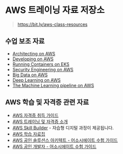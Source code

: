 # AWS 트레이닝 자료 저장소

> https://bit.ly/aws-class-resources

## 수업 보조 자료

- [Architecting on AWS](Architecting_on_AWS/)
- [Developing on AWS](Developing_on_AWS/)
- [Running Containers on EKS](Running_Containers_on_EKS/)
- [Security Engineering on AWS](http://bit.ly/secontents)
- [Big Data on AWS](http://bit.ly/bdonaws)
- [Deep Learning on AWS](http://bit.ly/dlonaws)
- [The Machine Learning pipeline on AWS](http://bit.ly/ml-pipeline)

## AWS 학습 및 자격증 관련 자료

- [AWS 자격증 취득 가이드](https://bit.ly/AWS자격증취득가이드)
- [AWS 트레이닝 및 자격증 소개](http://bit.ly/aws-tnc-intro)
- [AWS Skill Builder](AWS_Skill_Builder/) - 자습형 디지털 과정이 제공됩니다.
- [AWS 학습 자료집](http://bit.ly/aws-study-resource)
- [AWS 공인 솔루션스 아키텍트 - 어소시에이트 수험 가이드](http://bit.ly/sacertguide)
- [AWS 공인 개발자 - 어소시에이트 수험 가이드](http://bit.ly/devcertguide)
